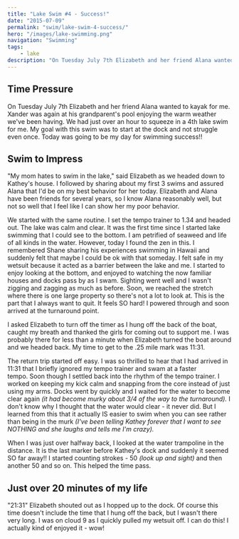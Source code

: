 ```yaml
---
title: "Lake Swim #4 - Success!"
date: "2015-07-09"
permalink: "swim/lake-swim-4-success/"
hero: "/images/lake-swimming.png"
navigation: "Swimming"
tags:
    - lake
description: "On Tuesday July 7th Elizabeth and her friend Alana wanted to kayak for me. Xander was again at his grandparent's pool enjoying the warm weather we've been having. We had just over an hour to squeeze in a 4th lake swim for me."
---
```


## Time Pressure

On Tuesday July 7th Elizabeth and her friend Alana wanted to kayak for me. Xander was again at his grandparent's pool enjoying the warm weather we've been having. We had just over an hour to squeeze in a 4th lake swim for me. My goal with this swim was to start at the dock and not struggle even once. Today was going to be my day for swimming success!!

## Swim to Impress

"My mom hates to swim in the lake," said Elizabeth as we headed down to Kathey's house. I followed by sharing about my first 3 swims and assured Alana that I'd be on my best behavior for her today. Elizabeth and Alana have been friends for several years, so I know Alana reasonably well, but not so well that I feel like I can show her my poor behavior.

We started with the same routine. I set the tempo trainer to 1.34 and headed out. The lake was calm and clear. It was the first time since I started lake swimming that I could see to the bottom. I am petrified of seaweed and life of all kinds in the water. However, today I found the zen in this. I remembered Shane sharing his experiences swimming in Hawaii and suddenly felt that maybe I could be ok with that someday. I felt safe in my wetsuit because it acted as a barrier between the lake and me. I started to enjoy looking at the bottom, and enjoyed to watching the now familiar houses and docks pass by as I swam. Sighting went well and I wasn't zigging and zagging as much as before. Soon, we reached the stretch where there is one large property so there's not a lot to look at. This is the part that I always want to quit. It feels SO hard! I powered through and soon arrived at the turnaround point.

I asked Elizabeth to turn off the timer as I hung off the back of the boat, caught my breath and thanked the girls for coming out to support me. I was probably there for less than a minute when Elizabeth turned the boat around and we headed back. My time to get to the .25 mile mark was 11:31.

The return trip started off easy. I was so thrilled to hear that I had arrived in 11:31 that I briefly ignored my tempo trainer and swam at a faster tempo. Soon though I settled back into the rhythm of the tempo trainer. I worked on keeping my kick calm and snapping from the core instead of just using my arms. Docks went by quickly and I waited for the water to become clear again _(it had become murky about 3/4 of the way to the turnaround)._ I don't know why I thought that the water would clear - it never did. But I learned from this that it actually IS easier to swim when you can see rather than being in the murk _(I've been telling Kathey forever that I want to see NOTHING and she laughs and tells me I'm crazy)._ 

When I was just over halfway back, I looked at the water trampoline in the distance. It is the last marker before Kathey's dock and suddenly it seemed SO far away!! I started counting strokes - 50 _(look up and sight)_ and then another 50 and so on. This helped the time pass.

## Just over 20 minutes of my life

"21:31" Elizabeth shouted out as I hopped up to the dock. Of course this time doesn't include the time that I hung off the back, but I wasn't there very long. I was on cloud 9 as I quickly pulled my wetsuit off. I can do this! I actually kind of enjoyed it - wow!
